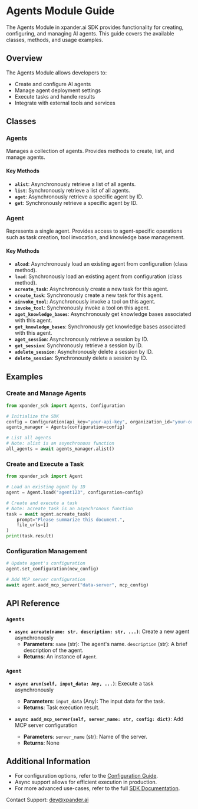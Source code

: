 # Agents Module Guide

The Agents Module in xpander.ai SDK provides functionality for creating, configuring, and managing AI agents. This guide covers the available classes, methods, and usage examples.

## Overview

The Agents Module allows developers to:

- Create and configure AI agents
- Manage agent deployment settings
- Execute tasks and handle results
- Integrate with external tools and services

## Classes

### Agents

Manages a collection of agents. Provides methods to create, list, and manage agents.

#### Key Methods

- **`alist`**: Asynchronously retrieve a list of all agents.
- **`list`**: Synchronously retrieve a list of all agents.
- **`aget`**: Asynchronously retrieve a specific agent by ID.
- **`get`**: Synchronously retrieve a specific agent by ID.

### Agent

Represents a single agent. Provides access to agent-specific operations such as task creation, tool invocation, and knowledge base management.

#### Key Methods

- **`aload`**: Asynchronously load an existing agent from configuration (class method).
- **`load`**: Synchronously load an existing agent from configuration (class method).
- **`acreate_task`**: Asynchronously create a new task for this agent.
- **`create_task`**: Synchronously create a new task for this agent.
- **`ainvoke_tool`**: Asynchronously invoke a tool on this agent.
- **`invoke_tool`**: Synchronously invoke a tool on this agent.
- **`aget_knowledge_bases`**: Asynchronously get knowledge bases associated with this agent.
- **`get_knowledge_bases`**: Synchronously get knowledge bases associated with this agent.
- **`aget_session`**: Asynchronously retrieve a session by ID.
- **`get_session`**: Synchronously retrieve a session by ID.
- **`adelete_session`**: Asynchronously delete a session by ID.
- **`delete_session`**: Synchronously delete a session by ID.

## Examples

### Create and Manage Agents

```python
from xpander_sdk import Agents, Configuration

# Initialize the SDK
config = Configuration(api_key="your-api-key", organization_id="your-org-id")
agents_manager = Agents(configuration=config)

# List all agents
# Note: alist is an asynchronous function
all_agents = await agents_manager.alist()
```

### Create and Execute a Task

```python
from xpander_sdk import Agent

# Load an existing agent by ID
agent = Agent.load("agent123", configuration=config)

# Create and execute a task
# Note: acreate_task is an asynchronous function
task = await agent.acreate_task(
    prompt="Please summarize this document.",
    file_urls=[]
)
print(task.result)
```

### Configuration Management

```python
# Update agent's configuration
agent.set_configuration(new_config)

# Add MCP server configuration
await agent.aadd_mcp_server("data-server", mcp_config)
```

## API Reference

### `Agents`

- **`async acreate(name: str, description: str, ...)`**: Create a new agent asynchronously
  - **Parameters**: `name` (str): The agent's name. `description` (str): A brief description of the agent.
  - **Returns**: An instance of `Agent`.

### `Agent`

- **`async arun(self, input_data: Any, ...)`**: Execute a task asynchronously

  - **Parameters**: `input_data` (Any): The input data for the task.
  - **Returns**: Task execution result.

- **`async aadd_mcp_server(self, server_name: str, config: dict)`**: Add MCP server configuration
  - **Parameters**: `server_name` (str): Name of the server.
  - **Returns**: None

## Additional Information

- For configuration options, refer to the [Configuration Guide](CONFIGURATION.md).
- Async support allows for efficient execution in production.
- For more advanced use-cases, refer to the full [SDK Documentation](https://docs.xpander.ai).

Contact Support: dev@xpander.ai
